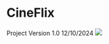 # CineFlix
Project Version 1.0 12/10/2024
![](<img width="926" alt="image" src="https://github.com/user-attachments/assets/52a7323a-163b-4b85-8af0-d11b48996ec5">)
